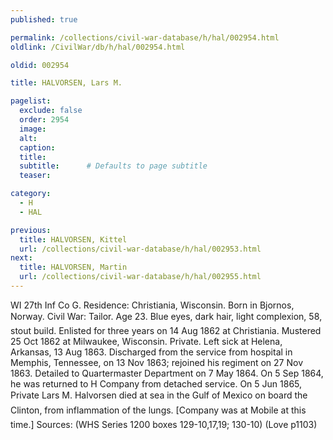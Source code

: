 ```yaml
---
published: true

permalink: /collections/civil-war-database/h/hal/002954.html
oldlink: /CivilWar/db/h/hal/002954.html

oldid: 002954

title: HALVORSEN, Lars M.

pagelist:
  exclude: false
  order: 2954
  image: 
  alt:
  caption:
  title:
  subtitle:      # Defaults to page subtitle
  teaser:

category: 
  - H 
  - HAL

previous:
  title: HALVORSEN, Kittel
  url: /collections/civil-war-database/h/hal/002953.html  
next:
  title: HALVORSEN, Martin
  url: /collections/civil-war-database/h/hal/002955.html   
---
```

WI 27th Inf Co G. Residence: Christiania, Wisconsin. Born in Bjornos, Norway. Civil War: Tailor. Age 23. Blue eyes, dark hair, light complexion, 5&#146;8&#148;, stout build. Enlisted for three years on 14 Aug 1862 at Christiania. Mustered 25 Oct 1862 at Milwaukee, Wisconsin. Private. Left sick at Helena, Arkansas, 13 Aug 1863. Discharged from the service from hospital in Memphis, Tennessee, on 13 Nov 1863; rejoined his regiment on 27 Nov 1863. Detailed to Quartermaster Department on 7 May 1864. On 5 Sep 1864, he was returned to H Company from detached service. On 5 Jun 1865, Private Lars M. Halvorsen &#147;died at sea in the Gulf of Mexico on board the Clinton, from inflammation of the lungs&#148;. [Company was at Mobile at this time.] Sources: (WHS Series 1200 boxes 129-10,17,19; 130-10) (Love p1103)